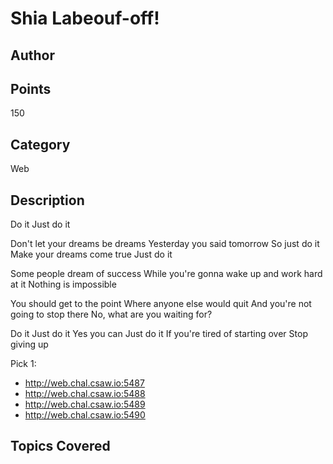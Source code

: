 # Shia Labeouf-off!
## Author

## Points
150
## Category
Web
## Description
Do it
Just do it

Don't let your dreams be dreams
Yesterday you said tomorrow
So just do it
Make your dreams come true
Just do it

Some people dream of success
While you're gonna wake up and work hard at it
Nothing is impossible

You should get to the point
Where anyone else would quit
And you're not going to stop there
No, what are you waiting for?

Do it
Just do it
Yes you can
Just do it
If you're tired of starting over
Stop giving up

Pick 1:
* http://web.chal.csaw.io:5487
* http://web.chal.csaw.io:5488
* http://web.chal.csaw.io:5489
* http://web.chal.csaw.io:5490

## Topics Covered

